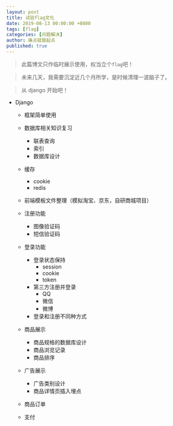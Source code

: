 ```yaml
---
layout: post
title: 试验flag文化
date: 2019-08-13 00:00:00 +0800
tags: [flag]
categories: [问题解决]
author: 痛点就是起点
published: true
---
```


> 此篇博文只作临时展示使用，权当立个`flag`吧！

> 未来几天，我需要沉淀近几个月所学，是时候清理一波脑子了。

> 从 django 开始吧！

* Django
  * 框架简单使用
  
  * 数据库相关知识复习
    * 联表查询
    * 索引
    * 数据库设计
  
  * 缓存
    * cookie
    * redis
  
  * 前端模板文件整理（模拟淘宝、京东，自研商城项目）
  
  * 注册功能
    * 图像验证码
    * 短信验证码
  
  * 登录功能
    * 登录状态保持
      * session
      * cookie
      * token
    * 第三方注册并登录
      * QQ
      * 微信
      * 微博
    * 登录和注册不同种方式
  
  * 商品展示
    * 商品规格的数据库设计
    * 商品浏览记录
    * 商品排序

  * 广告展示
    * 广告类别设计
    * 商品详情页插入埋点
  
  * 商品订单

  * 支付
